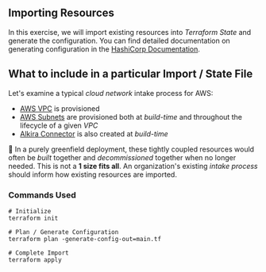 ## Importing Resources
In this exercise, we will import existing resources into _Terraform State_ and generate the configuration. You can find detailed documentation on generating configuration in the [HashiCorp Documentation](https://developer.hashicorp.com/terraform/language/import/generating-configuration).

## What to include in a particular Import / State File
Let's examine a typical _cloud network_ intake process for AWS:
- [AWS VPC](https://registry.terraform.io/providers/hashicorp/aws/latest/docs/resources/vpc) is provisioned
- [AWS Subnets](https://registry.terraform.io/providers/hashicorp/aws/latest/docs/resources/subnet) are provisioned both at _build-time_ and throughout the lifecycle of a given _VPC_
- [Alkira Connector](https://registry.terraform.io/providers/alkiranet/alkira/latest/docs/resources/connector_aws_vpc) is also created at _build-time_

:wrench: In a purely greenfield deployment, these tightly coupled resources would often be _built_ together and _decommissioned_ together when no longer needed. This is not a **1 size fits all**. An organization's existing _intake process_ should inform how existing resources are imported.

### Commands Used
```shell
# Initialize
terraform init

# Plan / Generate Configuration
terraform plan -generate-config-out=main.tf

# Complete Import
terraform apply
```